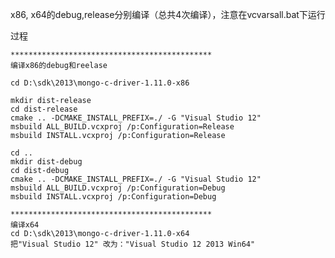x86, x64的debug,release分别编译（总共4次编译），注意在vcvarsall.bat下运行

过程

	*********************************************
	编译x86的debug和reelase

	cd D:\sdk\2013\mongo-c-driver-1.11.0-x86

	mkdir dist-release
	cd dist-release
	cmake .. -DCMAKE_INSTALL_PREFIX=./ -G "Visual Studio 12"
	msbuild ALL_BUILD.vcxproj /p:Configuration=Release
	msbuild INSTALL.vcxproj /p:Configuration=Release

	cd ..
	mkdir dist-debug
	cd dist-debug
	cmake .. -DCMAKE_INSTALL_PREFIX=./ -G "Visual Studio 12"
	msbuild ALL_BUILD.vcxproj /p:Configuration=Debug
	msbuild INSTALL.vcxproj /p:Configuration=Debug

	*********************************************
	编译x64
	cd D:\sdk\2013\mongo-c-driver-1.11.0-x64
	把"Visual Studio 12" 改为："Visual Studio 12 2013 Win64"

